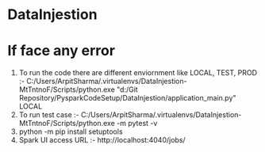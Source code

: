 # DataInjestion

# If face any error 

1. To run the code there are different enviornment like LOCAL, TEST, PROD :-   C:/Users/ArpitSharma/.virtualenvs/DataInjestion-MtTntnoF/Scripts/python.exe "d:/Git Repository/PysparkCodeSetup/DataInjestion/application_main.py" LOCAL
2. To run test case :-   C:/Users/ArpitSharma/.virtualenvs/DataInjestion-MtTntnoF/Scripts/python.exe -m pytest -v
3. python -m pip install setuptools
4. Spark UI access URL :-  http://localhost:4040/jobs/

 